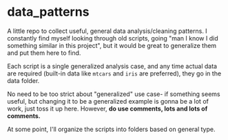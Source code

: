 # data_patterns

A little repo to collect useful, general data analysis/cleaning patterns. I constantly find myself looking through old scripts, going "man I know I did something similar in this project", but it would be great to generalize them and put them here to find.

Each script is a single generalized analysis case, and any time actual data are required (built-in data like `mtcars` and `iris` are preferred), they go in the data folder.

No need to be too strict about "generalized" use case- if something seems useful, but changing it to be a generalized example is gonna be a lot of work, just toss it up here. However, **do use comments, lots and lots of comments.**

At some point, I'll organize the scripts into folders based on general type.
